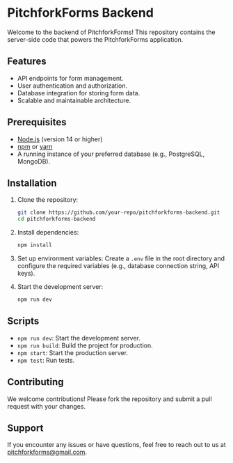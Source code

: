 # PitchforkForms Backend

Welcome to the backend of PitchforkForms! This repository contains the server-side code that powers the PitchforkForms application.

## Features

- API endpoints for form management.
- User authentication and authorization.
- Database integration for storing form data.
- Scalable and maintainable architecture.

## Prerequisites

- [Node.js](https://nodejs.org/) (version 14 or higher)
- [npm](https://www.npmjs.com/) or [yarn](https://yarnpkg.com/)
- A running instance of your preferred database (e.g., PostgreSQL, MongoDB).

## Installation

1. Clone the repository:
    ```bash
    git clone https://github.com/your-repo/pitchforkforms-backend.git
    cd pitchforkforms-backend
    ```

2. Install dependencies:
    ```bash
    npm install
    ```

3. Set up environment variables:
    Create a `.env` file in the root directory and configure the required variables (e.g., database connection string, API keys).

4. Start the development server:
    ```bash
    npm run dev
    ```

## Scripts

- `npm run dev`: Start the development server.
- `npm run build`: Build the project for production.
- `npm start`: Start the production server.
- `npm test`: Run tests.

## Contributing

We welcome contributions! Please fork the repository and submit a pull request with your changes.

## Support

If you encounter any issues or have questions, feel free to reach out to us at [pitchforkforms@gmail.com](mailto:pitchforkforms@gmail.com).